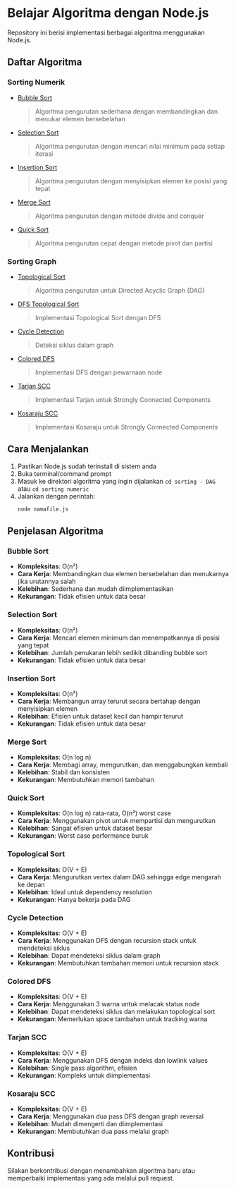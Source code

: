 # Belajar Algoritma dengan Node.js

Repository ini berisi implementasi berbagai algoritma menggunakan Node.js.

## Daftar Algoritma

### Sorting Numerik
- [Bubble Sort](./sorting%20-%20numeric/BubbleSort.js)
  > Algoritma pengurutan sederhana dengan membandingkan dan menukar elemen bersebelahan
- [Selection Sort](./sorting%20-%20numeric/SelectionSort.js)
  > Algoritma pengurutan dengan mencari nilai minimum pada setiap iterasi
- [Insertion Sort](./sorting%20-%20numeric/InsertionSort.js)
  > Algoritma pengurutan dengan menyisipkan elemen ke posisi yang tepat
- [Merge Sort](./sorting%20-%20numeric/MergeSort.js)
  > Algoritma pengurutan dengan metode divide and conquer
- [Quick Sort](./sorting%20-%20numeric/QuickSort.js)
  > Algoritma pengurutan cepat dengan metode pivot dan partisi

### Sorting Graph
- [Topological Sort](./sorting%20-%20DAG/TopologicalSort.js)
  > Algoritma pengurutan untuk Directed Acyclic Graph (DAG)
- [DFS Topological Sort](./sorting%20-%20DAG/DFSTopologicalSort.js)
  > Implementasi Topological Sort dengan DFS
- [Cycle Detection](./sorting%20-%20DAG/CycleDetection.js)
  > Deteksi siklus dalam graph
- [Colored DFS](./sorting%20-%20DAG/ColoredDFS.js)
  > Implementasi DFS dengan pewarnaan node
- [Tarjan SCC](./sorting%20-%20DAG/TarjanSCC.js)
  > Implementasi Tarjan untuk Strongly Connected Components
- [Kosaraju SCC](./sorting%20-%20DAG/KosarajuSCC.js)
  > Implementasi Kosaraju untuk Strongly Connected Components

## Cara Menjalankan

1. Pastikan Node.js sudah terinstall di sistem anda
2. Buka terminal/command prompt
3. Masuk ke direktori algoritma yang ingin dijalankan
   ```cd sorting - DAG``` atau ```cd sorting numeric```
4. Jalankan dengan perintah:
   ```bash
   node namafile.js
   ```

## Penjelasan Algoritma

### Bubble Sort
- **Kompleksitas**: O(n²)
- **Cara Kerja**: Membandingkan dua elemen bersebelahan dan menukarnya jika urutannya salah
- **Kelebihan**: Sederhana dan mudah diimplementasikan
- **Kekurangan**: Tidak efisien untuk data besar

### Selection Sort
- **Kompleksitas**: O(n²)
- **Cara Kerja**: Mencari elemen minimum dan menempatkannya di posisi yang tepat
- **Kelebihan**: Jumlah penukaran lebih sedikit dibanding bubble sort
- **Kekurangan**: Tidak efisien untuk data besar

### Insertion Sort
- **Kompleksitas**: O(n²)
- **Cara Kerja**: Membangun array terurut secara bertahap dengan menyisipkan elemen
- **Kelebihan**: Efisien untuk dataset kecil dan hampir terurut
- **Kekurangan**: Tidak efisien untuk data besar

### Merge Sort
- **Kompleksitas**: O(n log n)
- **Cara Kerja**: Membagi array, mengurutkan, dan menggabungkan kembali
- **Kelebihan**: Stabil dan konsisten
- **Kekurangan**: Membutuhkan memori tambahan

### Quick Sort
- **Kompleksitas**: O(n log n) rata-rata, O(n²) worst case
- **Cara Kerja**: Menggunakan pivot untuk mempartisi dan mengurutkan
- **Kelebihan**: Sangat efisien untuk dataset besar
- **Kekurangan**: Worst case performance buruk

### Topological Sort
- **Kompleksitas**: O(V + E)
- **Cara Kerja**: Mengurutkan vertex dalam DAG sehingga edge mengarah ke depan
- **Kelebihan**: Ideal untuk dependency resolution
- **Kekurangan**: Hanya bekerja pada DAG

### Cycle Detection
- **Kompleksitas**: O(V + E)
- **Cara Kerja**: Menggunakan DFS dengan recursion stack untuk mendeteksi siklus
- **Kelebihan**: Dapat mendeteksi siklus dalam graph
- **Kekurangan**: Membutuhkan tambahan memori untuk recursion stack

### Colored DFS
- **Kompleksitas**: O(V + E)
- **Cara Kerja**: Menggunakan 3 warna untuk melacak status node
- **Kelebihan**: Dapat mendeteksi siklus dan melakukan topological sort
- **Kekurangan**: Memerlukan space tambahan untuk tracking warna

### Tarjan SCC
- **Kompleksitas**: O(V + E)
- **Cara Kerja**: Menggunakan DFS dengan indeks dan lowlink values
- **Kelebihan**: Single pass algorithm, efisien
- **Kekurangan**: Kompleks untuk diimplementasi

### Kosaraju SCC
- **Kompleksitas**: O(V + E)
- **Cara Kerja**: Menggunakan dua pass DFS dengan graph reversal
- **Kelebihan**: Mudah dimengerti dan diimplementasi
- **Kekurangan**: Membutuhkan dua pass melalui graph

## Kontribusi

Silakan berkontribusi dengan menambahkan algoritma baru atau memperbaiki implementasi yang ada melalui pull request.
